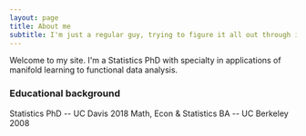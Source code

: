 ```yaml
---
layout: page
title: About me
subtitle: I'm just a regular guy, trying to figure it all out through incisive data analysis!
---
```


Welcome to my site. I'm a Statistics PhD with specialty in applications of manifold learning to functional data analysis. 

### Educational background
Statistics PhD -- UC Davis 2018
Math, Econ & Statistics BA -- UC Berkeley 2008
